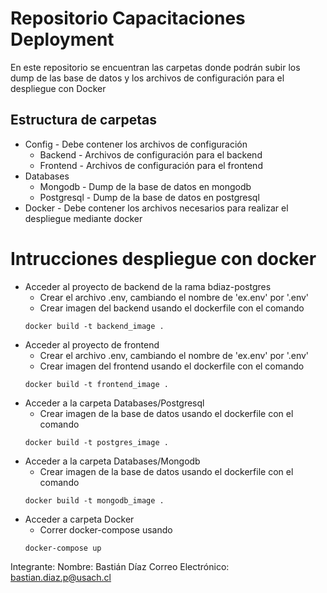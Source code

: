 # Repositorio Capacitaciones Deployment
En este repositorio se encuentran las carpetas donde podrán subir los dump de las base de datos y los archivos de configuración para el despliegue con Docker
## Estructura de carpetas
* Config - Debe contener los archivos de configuración 
    * Backend - Archivos de configuración para el backend
    * Frontend - Archivos de configuración para el frontend
* Databases
    * Mongodb - Dump de la base de datos en mongodb
    * Postgresql - Dump de la base de datos en postgresql
* Docker - Debe contener los archivos necesarios para realizar el despliegue mediante docker


# Intrucciones despliegue con docker
* Acceder al proyecto de backend de la rama bdiaz-postgres
    * Crear el archivo .env, cambiando el nombre de 'ex.env' por '.env'
    * Crear imagen del backend usando el dockerfile con el comando
    ```
    docker build -t backend_image .
    ```
* Acceder al proyecto de frontend
    * Crear el archivo .env, cambiando el nombre de 'ex.env' por '.env'
    * Crear imagen del frontend usando el dockerfile con el comando
    ```
    docker build -t frontend_image .
    ```
* Acceder a la carpeta Databases/Postgresql
    * Crear imagen de la base de datos usando el dockerfile con el comando
    ```
    docker build -t postgres_image .
    ``` 
* Acceder a la carpeta Databases/Mongodb
    * Crear imagen de la base de datos usando el dockerfile con el comando
    ```
    docker build -t mongodb_image .
    ``` 
* Acceder a carpeta Docker
    * Correr docker-compose usando
    ```
    docker-compose up
    ``` 


Integrante:
Nombre: Bastián Díaz
Correo Electrónico: bastian.diaz.p@usach.cl